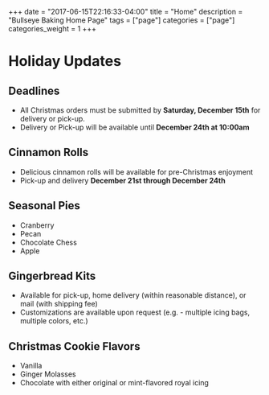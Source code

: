 +++
date = "2017-06-15T22:16:33-04:00"
title = "Home"
description = "Bullseye Baking Home Page"
tags = ["page"]
categories = ["page"]
categories_weight = 1
+++

Holiday Updates
===============

Deadlines
----------
- All Christmas orders must be submitted by **Saturday, December 15th** for delivery or pick-up.
- Delivery or Pick-up will be available until **December 24th at 10:00am**

Cinnamon Rolls
--------------
- Delicious cinnamon rolls will be available for pre-Christmas enjoyment
- Pick-up and delivery **December 21st through December 24th**

Seasonal Pies
-------------
- Cranberry
- Pecan
- Chocolate Chess
- Apple

Gingerbread Kits
-----------------
- Available for pick-up, home delivery (within reasonable distance), or mail (with shipping fee)
- Customizations are available upon request (e.g. - multiple icing bags, multiple colors, etc.)

Christmas Cookie Flavors
-------------------------
- Vanilla
- Ginger Molasses
- Chocolate with either original or mint-flavored royal icing

